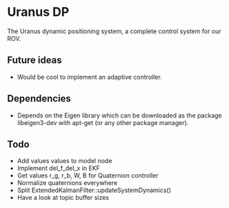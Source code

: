 # Uranus DP
The Uranus dynamic positioning system, a complete control system for our ROV.

## Future ideas
- Would be cool to implement an adaptive controller.

## Dependencies
- Depends on the Eigen library which can be downloaded as the package libeigen3-dev with apt-get (or any other package manager).

## Todo
- Add values values to model node
- Implement del_f_del_x in EKF
- Get values r_g, r_b, W, B for Quaternion controller
- Normalize quaternions everywhere
- Split ExtendedKalmanFilter::updateSystemDynamics()
- Have a look at topic buffer sizes